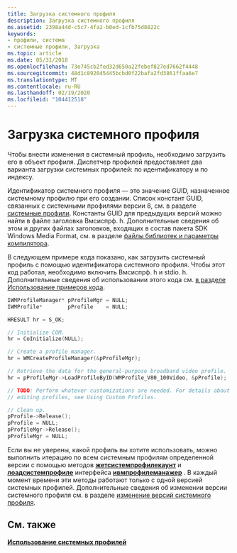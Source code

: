 ```yaml
---
title: Загрузка системного профиля
description: Загрузка системного профиля
ms.assetid: 2398a44d-c5c7-4fa2-b0ed-1cfb75d8822c
keywords:
- профили, система
- системные профили, Загрузка
ms.topic: article
ms.date: 05/31/2018
ms.openlocfilehash: 73e745cb2fed32d650a22febef827ed7662f4448
ms.sourcegitcommit: 48d1c892045445bcbd0f22bafa2fd3861ffaa6e7
ms.translationtype: MT
ms.contentlocale: ru-RU
ms.lasthandoff: 02/19/2020
ms.locfileid: "104412518"
---
```

# <a name="to-load-a-system-profile"></a>Загрузка системного профиля

Чтобы внести изменения в системный профиль, необходимо загрузить его в объект профиля. Диспетчер профилей предоставляет два варианта загрузки системных профилей: по идентификатору и по индексу.

Идентификатор системного профиля — это значение GUID, назначенное системному профилю при его создании. Список констант GUID, связанных с системными профилями версии 8, см. в разделе [системные профили](system-profiles.md). Константы GUID для предыдущих версий можно найти в файле заголовка Вмсиспрф. h. Дополнительные сведения об этом и других файлах заголовков, входящих в состав пакета SDK Windows Media Format, см. в разделе [файлы библиотек и параметры компилятора](library-files-and-compiler-settings.md).

В следующем примере кода показано, как загрузить системный профиль с помощью идентификатора системного профиля. Чтобы этот код работал, необходимо включить Вмсиспрф. h и stdio. h. Дополнительные сведения об использовании этого кода см. [в разделе Использование примеров кода](using-the-code-examples.md).


```C++
IWMProfileManager* pProfileMgr = NULL;
IWMProfile*        pProfile    = NULL;

HRESULT hr = S_OK;

// Initialize COM.
hr = CoInitialize(NULL);

// Create a profile manager.
hr = WMCreateProfileManager(&pProfileMgr);

// Retrieve the data for the general-purpose broadband video profile.
hr = pProfileMgr->LoadProfileByID(WMProfile_V80_100Video, &pProfile);

// TODO: Perform whatever customizations are needed. For details about
// editing profiles, see Using Custom Profiles.

// Clean up.
pProfile->Release();
pProfile = NULL;
pProfileMgr->Release();
pProfileMgr = NULL;
```



Если вы не уверены, какой профиль вы хотите использовать, можно выполнить итерацию по всем системным профилям определенной версии с помощью методов [**жетсистемпрофилекаунт**](/previous-versions/windows/desktop/api/Wmsdkidl/nf-wmsdkidl-iwmprofilemanager-getsystemprofilecount) и [**лоадсистемпрофиле**](/previous-versions/windows/desktop/api/Wmsdkidl/nf-wmsdkidl-iwmprofilemanager-loadsystemprofile) интерфейса [**ивмпрофилеманажер**](/previous-versions/windows/desktop/api/wmsdkidl/nn-wmsdkidl-iwmprofilemanager) . В каждый момент времени эти методы работают только с одной версией системных профилей. Дополнительные сведения об изменении версии системного профиля см. в разделе [изменение версий системного профиля](to-change-system-profile-versions.md).

## <a name="related-topics"></a>См. также

<dl> <dt>

[**Использование системных профилей**](using-system-profiles.md)
</dt> </dl>

 

 




